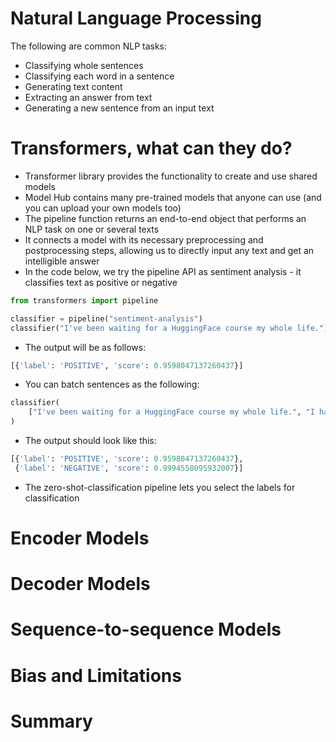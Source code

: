 # Natural Language Processing

The following are common NLP tasks:

- Classifying whole sentences
- Classifying each word in a sentence
- Generating text content
- Extracting an answer from text
- Generating a new sentence from an input text

# Transformers, what can they do?

- Transformer library provides the functionality to create and use shared models
- Model Hub contains many pre-trained models that anyone can use (and you can upload your own models too)
- The pipeline function returns an end-to-end object that performs an NLP task on one or several texts
- It connects a model with its necessary preprocessing and postprocessing steps, allowing us to directly input any text and get an intelligible answer
- In the code below, we try the pipeline API as sentiment analysis - it classifies text as positive or negative

```python
from transformers import pipeline

classifier = pipeline("sentiment-analysis")
classifier("I've been waiting for a HuggingFace course my whole life.")
```

- The output will be as follows:

```python
[{'label': 'POSITIVE', 'score': 0.9598047137260437}]
```

- You can batch sentences as the following:

```python
classifier(
    ["I've been waiting for a HuggingFace course my whole life.", "I hate this so much!"]
)
```

- The output should look like this:

```python
[{'label': 'POSITIVE', 'score': 0.9598047137260437},
 {'label': 'NEGATIVE', 'score': 0.9994558095932007}]
```

- The zero-shot-classification pipeline lets you select the labels for classification

# Encoder Models

# Decoder Models

# Sequence-to-sequence Models

# Bias and Limitations

# Summary

